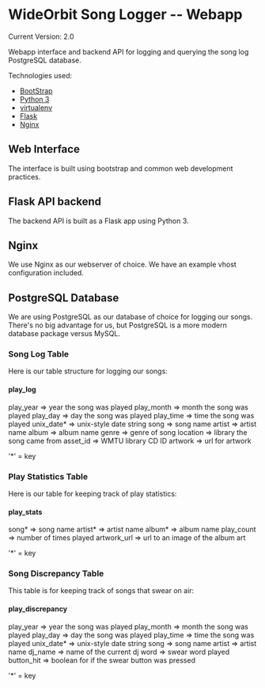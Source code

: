 # WideOrbit Song Logger -- Webapp

Current Version: 2.0

Webapp interface and backend API for logging and querying the song log PostgreSQL database.

Technologies used:

- [BootStrap](https://getbootstrap.com/)
- [Python 3](https://www.python.org/)
- [virtualenv](https://virtualenv.pypa.io/en/latest/)
- [Flask](https://palletsprojects.com/p/flask/)
- [Nginx](https://nginx.org/en/)

## Web Interface

The interface is built using bootstrap and common web development practices.

## Flask API backend

The backend API is built as a Flask app using Python 3.

## Nginx

We use Nginx as our webserver of choice. We have an example vhost configuration included.

## PostgreSQL Database

We are using PostgreSQL as our database of choice for logging our songs. There's no big advantage for us, but PostgreSQL is a more modern database package versus MySQL.

### Song Log Table

Here is our table structure for logging our songs:

#### play_log

play_year       => year the song was played
play_month      => month the song was played
play_day        => day the song was played
play_time       => time the song was played
unix_date*      => unix-style date string
song            => song name
artist          => artist name
album           => album name
genre           => genre of song
location        => library the song came from
asset_id        => WMTU library CD ID
artwork         => url for artwork

'*' = key

### Play Statistics Table

Here is our table for keeping track of play statistics:

#### play_stats

song*           => song name
artist*         => artist name
album*          => album name
play_count      => number of times played
artwork_url     => url to an image of the album art

'*' = key

### Song Discrepancy Table

This table is for keeping track of songs that swear on air:

#### play_discrepancy

play_year       => year the song was played
play_month      => month the song was played
play_day        => day the song was played
play_time       => time the song was played
unix_date*      => unix-style date string
song            => song name
artist          => artist name
dj_name         => name of the current dj
word            => swear word played
button_hit      => boolean for if the swear button was pressed

'*' = key

